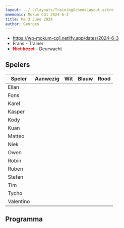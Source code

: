 ```yaml
---
layout: ../../layouts/TrainingSchemaLayout.astro
mnemonic: Mokum CG1 2024-6-3
title: Ma 3 June 2024
author: Georges
---
```


- https://wp-mokum-cg1.netlify.app/dates/2024-6-3
- Frans - Trainer
- <span style="color:red">**Niet bezet**</span> - Deurwacht
## Spelers
| Speler | Aanwezig | Wit | Blauw | Rood |
|--------|----------|-----|-------|------|
| Elian | | | | | |
| Fons | | | | | |
| Karel | | | | | |
| Kasper | | | | | |
| Kody | | | | | |
| Kuan | | | | | |
| Matteo | | | | | |
| Niek | | | | | |
| Owen | | | | | |
| Robin | | | | | |
| Ruben | | | | | |
| Stefan | | | | | |
| Tim | | | | | |
| Tycho | | | | | |
| Valentino | | | | | |
## Programma




